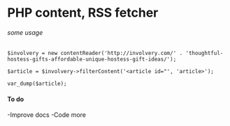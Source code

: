 # PHP content, RSS fetcher

###### some usage


```
$involvery = new contentReader('http://involvery.com/' . 'thoughtful-hostess-gifts-affordable-unique-hostess-gift-ideas/');

$article = $involvery->filterContent('<article id="', 'article>');

var_dump($article);

```


    
#### To do
-Improve docs
-Code more